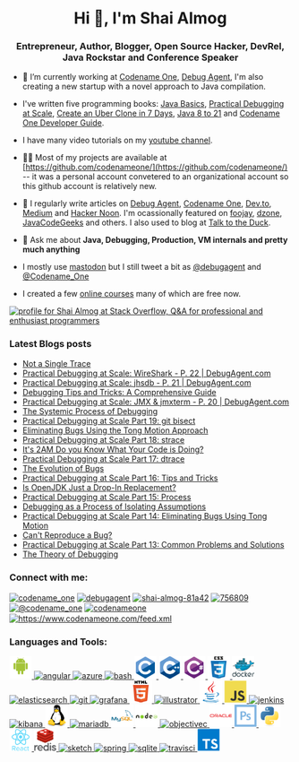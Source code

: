 <h1 align="center">Hi 👋, I'm Shai Almog</h1>
<h3 align="center">Entrepreneur, Author, Blogger, Open Source Hacker, DevRel, Java Rockstar and Conference Speaker</h3>

- 🔭 I’m currently working at [Codename One](https://www.codenameone.com/), [Debug Agent](https://debugagent.com/), I'm also creating a new startup with a novel approach to Java compilation.

- I've written five programming books: [Java Basics](https://www.amazon.com/Java-Basics-Practical-Introduction-Full-Stack/dp/B0CCCJ38WH/), [Practical Debugging at Scale](https://www.amazon.com/Practical-Debugging-Scale-Kubernetes-Production/dp/1484290410/), [Create an Uber Clone in 7 Days](https://www.amazon.com/Create-Uber-Clone-Days-mobile-ebook/dp/B07FRXZRRV/), [Java 8 to 21](https://www.amazon.com/dp/B0C9WW8PFL/) and [Codename One Developer Guide](https://www.amazon.com/dp/B01JG0O3CK/).

- I have many video tutorials on my [youtube channel](https://www.youtube.com/@debugagent/).

- 👨‍💻 Most of my projects are available at [https://github.com/codenameone/](https://github.com/codenameone/) -- it was a personal account convetered to an organizational account so this github account is relatively new.

- 📝 I regularly write articles on [Debug Agent](https://debugagent.com/), [Codename One](https://www.codenameone.com/blog), [Dev.to](https://dev.to/codename_one/), [Medium](https://medium.com/@Codename_One) and [Hacker Noon](https://hackernoon.com/u/Codename_One). I'm ocassionally featured on [foojay](https://foojay.io/), [dzone](https://dzone.com/users/308/sa74997.html), [JavaCodeGeeks](https://www.javacodegeeks.com/user/shai.almog?profiletab=posts) and others. I also used to blog at [Talk to the Duck](https://talktotheduck.dev/).

- 💬 Ask me about **Java, Debugging, Production, VM internals and pretty much anything**

- I mostly use [mastodon](https://mastodon.social/@debugagent) but I still tweet a bit as [@debugagent](https://twitter.com/debugagent) and [@Codename_One](https://twitter.com/Codename_One)

- I created a few [online courses](https://debugagent.com/series/cn1) many of which are free now. 

<a href="https://stackoverflow.com/users/756809/shai-almog"><img src="https://stackoverflow.com/users/flair/756809.png" width="208" height="58" alt="profile for Shai Almog at Stack Overflow, Q&amp;A for professional and enthusiast programmers" title="profile for Shai Almog at Stack Overflow, Q&amp;A for professional and enthusiast programmers"></a>

### Latest Blogs posts
<!-- BLOG-POST-LIST:START -->
- [Not a Single Trace](https://debugagent.com/not-a-single-trace)
- [Practical Debugging at Scale: WireShark - P. 22 | DebugAgent.com](https://www.youtube.com/watch?v=QVWRomT2Ppo)
- [Practical Debugging at Scale: jhsdb  - P. 21 | DebugAgent.com](https://www.youtube.com/watch?v=UelhmnOR0lI)
- [Debugging Tips and Tricks: A Comprehensive Guide](https://debugagent.com/debugging-tips-and-tricks-a-comprehensive-guide)
- [Practical Debugging at Scale: JMX &amp; jmxterm - P. 20 | DebugAgent.com](https://www.youtube.com/watch?v=rQjHAMM3XfY)
- [The Systemic Process of Debugging](https://debugagent.com/the-systemic-process-of-debugging)
- [Practical Debugging at Scale Part 19: git bisect](https://www.youtube.com/watch?v=yZuPHEBbjYI)
- [Eliminating Bugs Using the Tong Motion Approach](https://debugagent.com/eliminating-bugs-using-the-tong-motion-approach)
- [Practical Debugging at Scale Part 18: strace](https://www.youtube.com/watch?v=bgi7PJXtEzc)
- [It&#39;s 2AM Do you Know What Your Code is Doing?](https://debugagent.com/its-2am-do-you-know-what-your-code-is-doing)
- [Practical Debugging at Scale Part 17: dtrace](https://www.youtube.com/watch?v=3M0AhZnVoUk)
- [The Evolution of Bugs](https://debugagent.com/the-evolution-of-bugs)
- [Practical Debugging at Scale Part 16: Tips and Tricks](https://www.youtube.com/watch?v=vcT6QVdPN0g)
- [Is OpenJDK Just a Drop-In Replacement?](https://debugagent.com/is-openjdk-just-a-drop-in-replacement)
- [Practical Debugging at Scale Part 15: Process](https://www.youtube.com/watch?v=JaYaDOHtbyA)
- [Debugging as a Process of Isolating Assumptions](https://debugagent.com/debugging-as-a-process-of-isolating-assumptions)
- [Practical Debugging at Scale Part 14: Eliminating Bugs Using Tong Motion](https://www.youtube.com/watch?v=K4FRRG4pnEM)
- [Can&#39;t Reproduce a Bug?](https://debugagent.com/cant-reproduce-a-bug)
- [Practical Debugging at Scale Part 13: Common Problems and Solutions](https://www.youtube.com/watch?v=KTtpr0JNn_o)
- [The Theory of Debugging](https://debugagent.com/the-theory-of-debugging)
<!-- BLOG-POST-LIST:END -->

<h3 align="left">Connect with me:</h3>
<p align="left">
<a href="https://dev.to/codename_one" target="blank"><img align="center" src="https://cdn.jsdelivr.net/npm/simple-icons@3.0.1/icons/dev-dot-to.svg" alt="codename_one" height="30" width="40" /></a>
<a href="https://twitter.com/debugagent" target="blank"><img align="center" src="https://raw.githubusercontent.com/rahuldkjain/github-profile-readme-generator/master/src/images/icons/Social/twitter.svg" alt="debugagent" height="30" width="40" /></a>
<a href="https://linkedin.com/in/shai-almog-81a42" target="blank"><img align="center" src="https://raw.githubusercontent.com/rahuldkjain/github-profile-readme-generator/master/src/images/icons/Social/linked-in-alt.svg" alt="shai-almog-81a42" height="30" width="40" /></a>
<a href="https://stackoverflow.com/users/756809" target="blank"><img align="center" src="https://raw.githubusercontent.com/rahuldkjain/github-profile-readme-generator/master/src/images/icons/Social/stack-overflow.svg" alt="756809" height="30" width="40" /></a>
<a href="https://medium.com/@codename_one" target="blank"><img align="center" src="https://raw.githubusercontent.com/rahuldkjain/github-profile-readme-generator/master/src/images/icons/Social/medium.svg" alt="@codename_one" height="30" width="40" /></a>
<a href="https://www.youtube.com/c/codenameone" target="blank"><img align="center" src="https://raw.githubusercontent.com/rahuldkjain/github-profile-readme-generator/master/src/images/icons/Social/youtube.svg" alt="codenameone" height="30" width="40" /></a>
<a href="/https://www.codenameone.com/feed.xml" target="blank"><img align="center" src="https://raw.githubusercontent.com/rahuldkjain/github-profile-readme-generator/master/src/images/icons/Social/rss.svg" alt="https://www.codenameone.com/feed.xml" height="30" width="40" /></a>
</p>

<h3 align="left">Languages and Tools:</h3>
<p align="left"> <a href="https://developer.android.com" target="_blank"> <img src="https://raw.githubusercontent.com/devicons/devicon/master/icons/android/android-original-wordmark.svg" alt="android" width="40" height="40"/> </a> <a href="https://angular.io" target="_blank"> <img src="https://angular.io/assets/images/logos/angular/angular.svg" alt="angular" width="40" height="40"/> </a> <a href="https://azure.microsoft.com/en-in/" target="_blank"> <img src="https://www.vectorlogo.zone/logos/microsoft_azure/microsoft_azure-icon.svg" alt="azure" width="40" height="40"/> </a> <a href="https://www.gnu.org/software/bash/" target="_blank"> <img src="https://www.vectorlogo.zone/logos/gnu_bash/gnu_bash-icon.svg" alt="bash" width="40" height="40"/> </a> <a href="https://www.cprogramming.com/" target="_blank"> <img src="https://raw.githubusercontent.com/devicons/devicon/master/icons/c/c-original.svg" alt="c" width="40" height="40"/> </a> <a href="https://www.w3schools.com/cpp/" target="_blank"> <img src="https://raw.githubusercontent.com/devicons/devicon/master/icons/cplusplus/cplusplus-original.svg" alt="cplusplus" width="40" height="40"/> </a> <a href="https://www.w3schools.com/cs/" target="_blank"> <img src="https://raw.githubusercontent.com/devicons/devicon/master/icons/csharp/csharp-original.svg" alt="csharp" width="40" height="40"/> </a> <a href="https://www.w3schools.com/css/" target="_blank"> <img src="https://raw.githubusercontent.com/devicons/devicon/master/icons/css3/css3-original-wordmark.svg" alt="css3" width="40" height="40"/> </a> <a href="https://www.docker.com/" target="_blank"> <img src="https://raw.githubusercontent.com/devicons/devicon/master/icons/docker/docker-original-wordmark.svg" alt="docker" width="40" height="40"/> </a> <a href="https://www.elastic.co" target="_blank"> <img src="https://www.vectorlogo.zone/logos/elastic/elastic-icon.svg" alt="elasticsearch" width="40" height="40"/> </a> <a href="https://git-scm.com/" target="_blank"> <img src="https://www.vectorlogo.zone/logos/git-scm/git-scm-icon.svg" alt="git" width="40" height="40"/> </a> <a href="https://grafana.com" target="_blank"> <img src="https://www.vectorlogo.zone/logos/grafana/grafana-icon.svg" alt="grafana" width="40" height="40"/> </a> <a href="https://www.w3.org/html/" target="_blank"> <img src="https://raw.githubusercontent.com/devicons/devicon/master/icons/html5/html5-original-wordmark.svg" alt="html5" width="40" height="40"/> </a> <a href="https://www.adobe.com/in/products/illustrator.html" target="_blank"> <img src="https://www.vectorlogo.zone/logos/adobe_illustrator/adobe_illustrator-icon.svg" alt="illustrator" width="40" height="40"/> </a> <a href="https://www.java.com" target="_blank"> <img src="https://raw.githubusercontent.com/devicons/devicon/master/icons/java/java-original.svg" alt="java" width="40" height="40"/> </a> <a href="https://developer.mozilla.org/en-US/docs/Web/JavaScript" target="_blank"> <img src="https://raw.githubusercontent.com/devicons/devicon/master/icons/javascript/javascript-original.svg" alt="javascript" width="40" height="40"/> </a> <a href="https://www.jenkins.io" target="_blank"> <img src="https://www.vectorlogo.zone/logos/jenkins/jenkins-icon.svg" alt="jenkins" width="40" height="40"/> </a> <a href="https://www.elastic.co/kibana" target="_blank"> <img src="https://www.vectorlogo.zone/logos/elasticco_kibana/elasticco_kibana-icon.svg" alt="kibana" width="40" height="40"/> </a> <a href="https://www.linux.org/" target="_blank"> <img src="https://raw.githubusercontent.com/devicons/devicon/master/icons/linux/linux-original.svg" alt="linux" width="40" height="40"/> </a> <a href="https://mariadb.org/" target="_blank"> <img src="https://www.vectorlogo.zone/logos/mariadb/mariadb-icon.svg" alt="mariadb" width="40" height="40"/> </a> <a href="https://www.mysql.com/" target="_blank"> <img src="https://raw.githubusercontent.com/devicons/devicon/master/icons/mysql/mysql-original-wordmark.svg" alt="mysql" width="40" height="40"/> </a> <a href="https://nodejs.org" target="_blank"> <img src="https://raw.githubusercontent.com/devicons/devicon/master/icons/nodejs/nodejs-original-wordmark.svg" alt="nodejs" width="40" height="40"/> </a> <a href="https://developer.apple.com/library/archive/documentation/Cocoa/Conceptual/ProgrammingWithObjectiveC/Introduction/Introduction.html" target="_blank"> <img src="https://www.vectorlogo.zone/logos/apple_objectivec/apple_objectivec-icon.svg" alt="objectivec" width="40" height="40"/> </a> <a href="https://www.oracle.com/" target="_blank"> <img src="https://raw.githubusercontent.com/devicons/devicon/master/icons/oracle/oracle-original.svg" alt="oracle" width="40" height="40"/> </a> <a href="https://www.photoshop.com/en" target="_blank"> <img src="https://raw.githubusercontent.com/devicons/devicon/master/icons/photoshop/photoshop-line.svg" alt="photoshop" width="40" height="40"/> </a> <a href="https://www.python.org" target="_blank"> <img src="https://raw.githubusercontent.com/devicons/devicon/master/icons/python/python-original.svg" alt="python" width="40" height="40"/> </a> <a href="https://reactjs.org/" target="_blank"> <img src="https://raw.githubusercontent.com/devicons/devicon/master/icons/react/react-original-wordmark.svg" alt="react" width="40" height="40"/> </a> <a href="https://redis.io" target="_blank"> <img src="https://raw.githubusercontent.com/devicons/devicon/master/icons/redis/redis-original-wordmark.svg" alt="redis" width="40" height="40"/> </a> <a href="https://www.sketch.com/" target="_blank"> <img src="https://www.vectorlogo.zone/logos/sketchapp/sketchapp-icon.svg" alt="sketch" width="40" height="40"/> </a> <a href="https://spring.io/" target="_blank"> <img src="https://www.vectorlogo.zone/logos/springio/springio-icon.svg" alt="spring" width="40" height="40"/> </a> <a href="https://www.sqlite.org/" target="_blank"> <img src="https://www.vectorlogo.zone/logos/sqlite/sqlite-icon.svg" alt="sqlite" width="40" height="40"/> </a> <a href="https://travis-ci.org" target="_blank"> <img src="https://www.vectorlogo.zone/logos/travis-ci/travis-ci-icon.svg" alt="travisci" width="40" height="40"/> </a> <a href="https://www.typescriptlang.org/" target="_blank"> <img src="https://raw.githubusercontent.com/devicons/devicon/master/icons/typescript/typescript-original.svg" alt="typescript" width="40" height="40"/> </a> </p>

